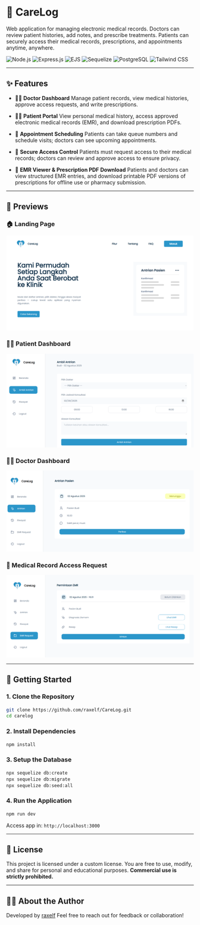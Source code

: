 
# 🏥 CareLog

Web application for managing electronic medical records. Doctors can review patient histories, add notes, and prescribe treatments. Patients can securely access their medical records, prescriptions, and appointments anytime, anywhere.

![Node.js](https://img.shields.io/badge/Node.js-6DA55F?logo=node.js&logoColor=white)
![Express.js](https://img.shields.io/badge/Express.js-%23404d59.svg?logo=express&logoColor=%2361DAFB)
![EJS](https://img.shields.io/badge/EJS-B4CA65?logo=ejs&logoColor=fff)
![Sequelize](https://img.shields.io/badge/Sequelize-52B0E7?logo=sequelize&logoColor=fff)
![PostgreSQL](https://img.shields.io/badge/Postgres-%23316192.svg?logo=postgresql&logoColor=white)
![Tailwind CSS](https://img.shields.io/badge/Tailwind%20CSS-%2338B2AC.svg?logo=tailwind-css&logoColor=white)

---

## ✨ Features

- 👨‍⚕️ **Doctor Dashboard**
  Manage patient records, view medical histories, approve access requests, and write prescriptions.

- 👩‍💻 **Patient Portal**
  View personal medical history, access approved electronic medical records (EMR), and download prescription PDFs.

- 📅 **Appointment Scheduling**
  Patients can take queue numbers and schedule visits; doctors can see upcoming appointments.

- 🔐 **Secure Access Control**
  Patients must request access to their medical records; doctors can review and approve access to ensure privacy.

- 📄 **EMR Viewer & Prescription PDF Download**
  Patients and doctors can view structured EMR entries, and download printable PDF versions of prescriptions for offline use or pharmacy submission.

---

## 📸 Previews

### 🏠 Landing Page
![Landing Page](./public/previews/landing_page.png)

### 👩‍💻 Patient Dashboard
![Patient Preview](./public/previews/patient_dashboard.png)

### 👨‍⚕️ Doctor Dashboard
![Doctor Preview](./public/previews/doctor_dashboard.png)

### 📝 Medical Record Access Request
![Access Preview](./public/previews/./doctor_requestEMR.png)

---

## 🚀 Getting Started

### 1. Clone the Repository

```bash
git clone https://github.com/raxelf/CareLog.git
cd carelog
```

### 2. Install Dependencies

```bash
npm install
```

### 3. Setup the Database

```bash
npx sequelize db:create
npx sequelize db:migrate
npx sequelize db:seed:all
```

### 4. Run the Application

```bash
npm run dev
```

Access app in: `http://localhost:3000`

---

## 📄 License

This project is licensed under a custom license.
You are free to use, modify, and share for personal and educational purposes.
**Commercial use is strictly prohibited.**


---

## 🙋‍♂️ About the Author

Developed by [raxelf](https://github.com/raxelf)
Feel free to reach out for feedback or collaboration!
